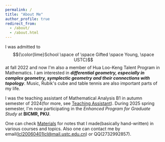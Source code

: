 ```yaml
---
permalink: /
title: "About Me"
author_profile: true
redirect_from: 
  - /about/
  - /about.html
---
```


I was admitted to $${\color{lime}School \space of \space Gifted \space Young, \space USTC}$$ at fall 2022 and now I'm also a member of Hua Loo-Keng Talent Program in Mathematics. I am interested in ***differential geometry, especially in complex geometry, symplectic geometry and their connections with topology***. Music, Rubik's cube and table tennis are also important parts of my life.

I was the teaching assistant of Mathematical Analysis B1 in autumn semester of 2024(for more, see [Teaching Assistant](https://lyuchangle2006.github.io/TeachingAssistant/)). During 2025 spring semester, I'm now participating in the _Enhanced Program for Graduate Study_ at **BICMR, PKU**.

One can check [Materials](https://lyuchangle2006.github.io/Materials/) for notes that I made(basically hand-written) in various courses and topics. Also one can contact me by email(lcl20060401lcl@mail.ustc.edu.cn) or QQ(2732992857).



